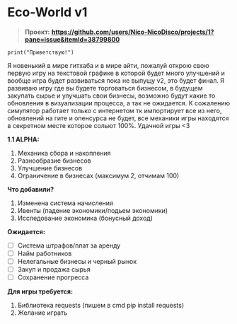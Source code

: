 # Eco-World v1

> **Проект:**
**https://github.com/users/Nico-NicoDisco/projects/1?pane=issue&itemId=38799800**

`print("Приветствую!")`

Я новенький в мире гитхаба и в мире айти, пожалуй открою свою первую игру на текстовой графике в которой будет много улучшений и вообще игра будет развиваться пока не выпущу v2, это будет финал. Я развиваю игру где вы будете торговаться бизнесом, в будущем закупать сырье и улучшать свои бизнесы, возможно будут какие то обновления в визуализации процесса, а так не ожидается. К сожалению симулятор работает только с интернетом тк импортирует все из него, обновлений на гите и опенсурса не будет, все механики игры находятся в секретном месте которое сольют 100%. Удачной игры <3

**1.1 ALPHA:**

1. Механика сбора и накопления
2. Разнообразие бизнесов
3. Улучшение бизнесов
4. Ограничение в бизнесах (максимум 2, отчимам 100)

**Что добавили?**
1. Изменена система начисления
2. Ивенты (падение экономики/подьем экономики)
3. Исследование экономика (бонусный доход)

**Ожидается:**

- [ ] Система штрафов/плат за аренду
- [ ] Найм работников
- [ ] Нелегальные бизнесы и черный рынок
- [ ] Закуп и продажа сырья
- [ ] Сохранение прогресса

**Для игры требуется:**

1. Библиотека requests (пишем в cmd pip install requests)
2. Желание играть

